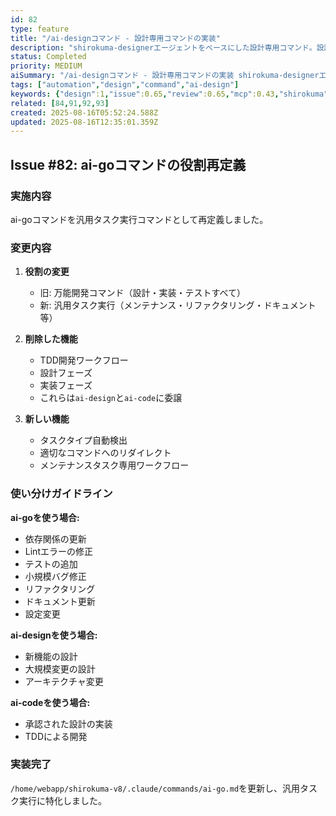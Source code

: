 ```yaml
---
id: 82
type: feature
title: "/ai-designコマンド - 設計専用コマンドの実装"
description: "shirokuma-designerエージェントをベースにした設計専用コマンド。設計作成→自己検証→レビュー→ユーザー承認のフローを自動化"
status: Completed
priority: MEDIUM
aiSummary: "/ai-designコマンド - 設計専用コマンドの実装 shirokuma-designerエージェントをベースにした設計専用コマンド。設計作成→自己検証→レビュー→ユーザー承認のフローを自動化 ## 概要\n\n`/ai-design`コマンドは、イシューに対する技術設計を作成し、自動レビューを経てユーザーに提示する専用コマンドです。\n\n## 主な機能\n\n### 1. プロセスフロー\n1. **I"
tags: ["automation","design","command","ai-design"]
keywords: {"design":1,"issue":0.65,"review":0.65,"mcp":0.43,"shirokuma":0.43}
related: [84,91,92,93]
created: 2025-08-16T05:52:24.588Z
updated: 2025-08-16T12:35:01.359Z
---
```


## Issue #82: ai-goコマンドの役割再定義

### 実施内容

ai-goコマンドを汎用タスク実行コマンドとして再定義しました。

### 変更内容

1. **役割の変更**
   - 旧: 万能開発コマンド（設計・実装・テストすべて）
   - 新: 汎用タスク実行（メンテナンス・リファクタリング・ドキュメント等）

2. **削除した機能**
   - TDD開発ワークフロー
   - 設計フェーズ
   - 実装フェーズ
   - これらは`ai-design`と`ai-code`に委譲

3. **新しい機能**
   - タスクタイプ自動検出
   - 適切なコマンドへのリダイレクト
   - メンテナンスタスク専用ワークフロー

### 使い分けガイドライン

**ai-goを使う場合:**
- 依存関係の更新
- Lintエラーの修正
- テストの追加
- 小規模バグ修正
- リファクタリング
- ドキュメント更新
- 設定変更

**ai-designを使う場合:**
- 新機能の設計
- 大規模変更の設計
- アーキテクチャ変更

**ai-codeを使う場合:**
- 承認された設計の実装
- TDDによる開発

### 実装完了

`/home/webapp/shirokuma-v8/.claude/commands/ai-go.md`を更新し、汎用タスク実行に特化しました。